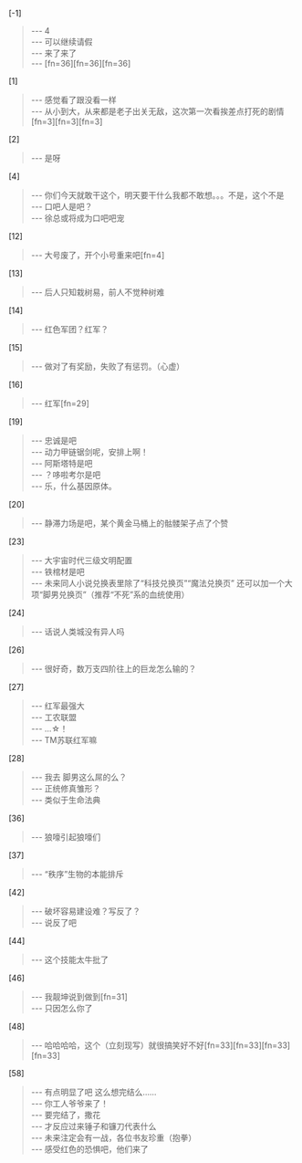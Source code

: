 
[-1] 
>--- 4<br>
>--- 可以继续请假<br>
>--- 来了来了<br>
>--- [fn=36][fn=36][fn=36]<br>

[1] 
>--- 感觉看了跟没看一样<br>
>--- 从小到大，从来都是老子出关无敌，这次第一次看挨差点打死的剧情[fn=3][fn=3][fn=3]<br>

[2] 
>--- 是呀<br>

[4] 
>--- 你们今天就敢干这个，明天要干什么我都不敢想。。。不是，这个不是<br>
>--- 口吧人是吧？<br>
>--- 徐总或将成为口吧吧宠<br>

[12] 
>--- 大号废了，开个小号重来吧[fn=4]<br>

[13] 
>--- 后人只知栽树易，前人不觉种树难<br>

[14] 
>--- 红色军团？红军？<br>

[15] 
>--- 做对了有奖励，失败了有惩罚。（心虚）<br>

[16] 
>--- 红军[fn=29]<br>

[19] 
>--- 忠诚是吧<br>
>--- 动力甲链锯剑呢，安排上啊！<br>
>--- 阿斯塔特是吧<br>
>--- ？哆啦考尔是吧<br>
>--- 乐，什么基因原体。<br>

[20] 
>--- 静滞力场是吧，某个黄金马桶上的骷髅架子点了个赞<br>

[23] 
>--- 大宇宙时代三级文明配置<br>
>--- 铁棺材是吧<br>
>--- 未来同人小说兑换表里除了“科技兑换页”“魔法兑换页”  还可以加一个大项“脚男兑换页”（推荐“不死”系的血统使用）<br>

[24] 
>--- 话说人类城没有异人吗<br>

[26] 
>--- 很好奇，数万支四阶往上的巨龙怎么输的？<br>

[27] 
>--- 红军最强大<br>
>--- 工农联盟<br>
>--- …☆！<br>
>--- TM苏联红军嘛<br>

[28] 
>--- 我去 脚男这么屌的么？<br>
>--- 正统修真雏形？<br>
>--- 类似于生命法典<br>

[36] 
>--- 狼嚎引起狼嚎们<br>

[37] 
>--- “秩序”生物的本能排斥<br>

[42] 
>--- 破坏容易建设难？写反了？<br>
>--- 说反了吧<br>

[44] 
>--- 这个技能太牛批了<br>

[46] 
>--- 我靓坤说到做到[fn=31]<br>
>--- 只因怎么你了<br>

[48] 
>--- 哈哈哈哈，这个（立刻现写）就很搞笑好不好[fn=33][fn=33][fn=33][fn=33]<br>

[58] 
>--- 有点明显了吧 这么想完结么……<br>
>--- 你工人爷爷来了！<br>
>--- 要完结了，撒花<br>
>--- 才反应过来锤子和镰刀代表什么<br>
>--- 未来注定会有一战，各位书友珍重（抱拳）<br>
>--- 感受红色的恐惧吧，他们来了<br>

